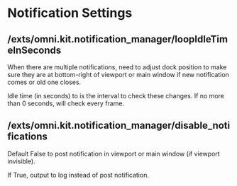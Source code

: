 # Notification Settings

## /exts/omni.kit.notification_manager/loopIdleTimeInSeconds

When there are multiple notifications, need to adjust dock position to make sure they are at bottom-right of viewport or main window if new notification comes or old one closes.

Idle time (in seconds) to is the interval to check these changes. If no more than 0 seconds, will check every frame.


## /exts/omni.kit.notification_manager/disable_notifications

Default False to post notification in viewport or main window (if viewport invisible).

If True, output to log instead of post notification.